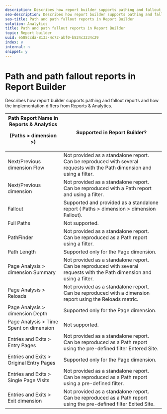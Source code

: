 ```yaml
---
description: Describes how report builder supports pathing and fallout reports and how the implementation differs from Reports & Analytics.
seo-description: Describes how report builder supports pathing and fallout reports and how the implementation differs from Reports & Analytics.
seo-title: Path and path fallout reports in Report Builder
solution: Analytics
title: Path and path fallout reports in Report Builder
topic: Report builder
uuid: e588ccda-8133-4c72-abf0-b824c3234c29
index: y
internal: n
snippet: y
---
```


# Path and path fallout reports in Report Builder

Describes how report builder supports pathing and fallout reports and how the implementation differs from Reports & Analytics.

<table id="table_0A4F5BDC7E104BC88C6479D2ACC28A60"> 
 <thead> 
  <tr> 
   <th colname="col1" class="entry">Path Report Name in Reports &amp; Analytics <p>(Paths &gt; <span class="varname"> dimension</span> &gt;) </p> </th> 
   <th colname="col2" class="entry"> Supported in Report Builder? </th> 
  </tr> 
 </thead>
 <tbody> 
  <tr> 
   <td colname="col1">Next/Previous <span class="varname"> dimension</span> Flow </td> 
   <td colname="col2"> Not provided as a standalone report. Can be reproduced with several requests with the Path dimension and using a filter. </td> 
  </tr> 
  <tr> 
   <td colname="col1">Next/Previous <span class="varname"> dimension</span> </td> 
   <td colname="col2"> Not provided as a standalone report. Can be reproduced with a Path report and using a filter. </td> 
  </tr> 
  <tr> 
   <td colname="col1"> Fallout </td> 
   <td colname="col2">Supported and provided as a standalone report (<span class="uicontrol"> Paths</span> &gt; <span class="varname"> dimension</span> &gt; <span class="varname"> dimension</span> <span class="uicontrol"> Fallout</span>). </td> 
  </tr> 
  <tr> 
   <td colname="col1"> Full Paths </td> 
   <td colname="col2"> Not supported. </td> 
  </tr> 
  <tr> 
   <td colname="col1"> PathFinder </td> 
   <td colname="col2"> Not provided as a standalone report. Can be reproduced as a Path report using a filter. </td> 
  </tr> 
  <tr> 
   <td colname="col1"> Path Length </td> 
   <td colname="col2"> Supported only for the Page dimension. </td> 
  </tr> 
  <tr> 
   <td colname="col1">Page Analysis &gt; <span class="varname"> dimension</span> Summary </td> 
   <td colname="col2"> Not provided as a standalone report. Can be reproduced with several requests with the Path dimension and using a filter. </td> 
  </tr> 
  <tr> 
   <td colname="col1"> Page Analysis &gt; Reloads </td> 
   <td colname="col2">Not provided as a standalone report. Can be reproduced with a dimension report using the <span class="uicontrol"> Reloads</span> metric. </td> 
  </tr> 
  <tr> 
   <td colname="col1">Page Analysis &gt; <span class="varname"> dimension</span> Depth </td> 
   <td colname="col2"> Supported only for the Page dimension. </td> 
  </tr> 
  <tr> 
   <td colname="col1">Page Analysis &gt; Time Spent on <span class="varname"> dimension</span> </td> 
   <td colname="col2"> Not supported. </td> 
  </tr> 
  <tr> 
   <td colname="col1"> Entries and Exits &gt; Entry Pages </td> 
   <td colname="col2">Not provided as a standalone report. Can be reproduced as a Path report using the pre-defined filter <span class="uicontrol"> Entered Site</span>. </td> 
  </tr> 
  <tr> 
   <td colname="col1"> Entries and Exits &gt; Original Entry Pages </td> 
   <td colname="col2"> Supported only for the Page dimension. </td> 
  </tr> 
  <tr> 
   <td colname="col1"> Entries and Exits &gt; Single Page Visits </td> 
   <td colname="col2"> Not provided as a standalone report. Can be reproduced as a Path report using a pre-defined filter. </td> 
  </tr> 
  <tr> 
   <td colname="col1">Entries and Exits &gt; Exit <span class="varname"> dimension</span> </td> 
   <td colname="col2">Not provided as a standalone report. Can be reproduced as a Path report using the pre-defined filter <span class="uicontrol"> Exited Site</span>. </td> 
  </tr> 
 </tbody> 
</table>


